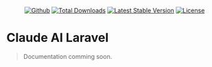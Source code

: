 <p align="center">
<a href="https://github.com/iamprincesly/claude-ai-laravel"><img src="https://github.com/iamprincesly/claude-ai-laravel/actions/workflows/tests.yml/badge.svg" alt="Github"></a>
<a href="https://packagist.org/packages/iamprincesly/claude-ai-laravel"><img src="https://img.shields.io/packagist/dt/iamprincesly/claude-ai-laravel" alt="Total Downloads"></a>
<a href="https://packagist.org/packages/iamprincesly/claude-ai-laravel"><img src="https://img.shields.io/packagist/v/iamprincesly/claude-ai-laravel" alt="Latest Stable Version"></a>
<a href="https://packagist.org/packages/iamprincesly/claude-ai-laravel"><img src="https://img.shields.io/packagist/l/iamprincesly/claude-ai-laravel" alt="License"></a>
</p>

# Claude AI Laravel

> Documentation comming soon.